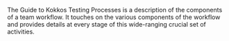 The Guide to Kokkos Testing Processes is a description of the components of a team workflow. It touches on the various components of the workflow and provides details at every stage of this wide-ranging crucial set of activities. 


